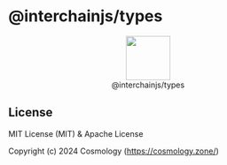 # @interchainjs/types

<p align="center">
  <img src="https://user-images.githubusercontent.com/545047/188804067-28e67e5e-0214-4449-ab04-2e0c564a6885.svg" width="80"><br />
    @interchainjs/types
</p>

## License

MIT License (MIT) & Apache License

Copyright (c) 2024 Cosmology (https://cosmology.zone/)